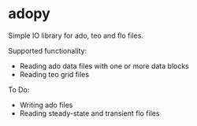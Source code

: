 # adopy

Simple IO library for ado, teo and flo files.

Supported functionality:
* Reading ado data files with one or more data blocks
* Reading teo grid files

To Do:
* Writing ado files
* Reading steady-state and transient flo files
